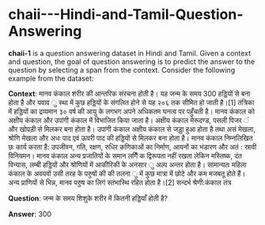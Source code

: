 # chaii---Hindi-and-Tamil-Question-Answering

**chaii-1** is a question answering dataset in Hindi and Tamil. Given a context and question, the goal of question answering is to predict the answer to the question by selecting a span from the
context. Consider the following example from the dataset:

**Context**: मानव कंकाल शरीर की आन्तरिक संरचना होती है। यह जन्म के समय 300 हड्डियों से बना होता है और यवाव ु स्था में कुछ हड्डियों के संगलित होने से यह २०६ तक सीमित हो जाती है।[1] तंत्रिका में हड्डियों का द्रव्यमान ३० वर्ष की आयु के लगभग अपने अधिकतम घनत्व पर पहुँचती है। मानव कंकाल को अक्षीय कंकाल और उपांगी कंकाल में विभाजित किया जाता है। अक्षीय कंकाल मेरूदण्ड, पसली पिजर ं और खोपड़ी से मिलकर बना होता है। उपांगी कंकाल अक्षीय कंकाल से जड़ुा हुआ होता है तथा असं मेखला, श्रोणि मेखला और अधः पाद एवं ऊपरी पाद की हड्डियों से मिलकर बना होता है। मानव कंकाल निम्नलिखित छः कार्य करता है: उपजीवन, गति, रक्षण, रुधिर कणिकाओं का निर्माण, आयनों का भंडारण और अतं : स्रावी विनियमन। मानव कंकाल अन्य प्रजातियों के समान लगिैं क द्विरूपता नहीं रखता लेकिन मस्तिष्क, दंत विन्यास, लम्बी हड्डियों और श्रोणियों में आकीरिकी के अनसार ु अल्प अन्तर होता है। सामान्यतः महिला कंकाल के अवयवों उसी तरह के परुुषों की की तलना ु में कुछ मात्रा में छोटे और कम मजबतू होते हैं। अन्य प्राणियों से भिन्न, मानव परुुष का लिगं स्तंभास्थि रहित होता है।[2] सन्दर्भ श्रेणी:कंकाल तंत्र 

**Question**: जन्म के समय शिशुके शरीर में कितनी हड्डियाँ होती है? 

**Answer**: 300
